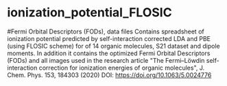 # ionization_potential_FLOSIC
#Fermi Orbital Descriptors (FODs), data files 
Contains spreadsheet of ionization potential predicted by self-interaction corrected LDA and PBE (using FLOSIC scheme) for of 14 organic molecules,
S21 dataset and dipole moments. In addition it contains the optimized Fermi Orbital Descriptors (FODs) and all images used in the research article
"The Fermi–Löwdin self-interaction correction for ionization energies of organic molecules", J. Chem. Phys. 153, 184303 (2020)
DOI: 
https://doi.org/10.1063/5.0024776
